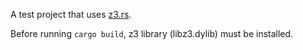 A test project that uses [z3.rs](https://github.com/prove-rs/z3.rs).

Before running `cargo build`, z3 library (libz3.dylib) must be installed.
